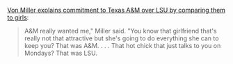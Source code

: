 [Von Miller explains commitment to Texas A&M over LSU by comparing them to girls](https://www.cbssports.com/college-football/news/von-miller-explained-how-he-picked-texas-a-m-over-lsu-by-comparing-them-to-girls/):

> A&M really wanted me," Miller said. "You know that girlfriend that's really not that attractive but she's going to do everything she can to keep you? That was A&M. . . . That hot chick that just talks to you on Mondays? That was LSU.

